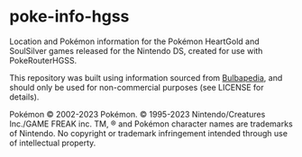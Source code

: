 # poke-info-hgss
Location and Pokémon information for the Pokémon HeartGold and SoulSilver games released for the Nintendo DS, created for use with PokeRouterHGSS.

This repository was built using information sourced from [Bulbapedia](https://bulbapedia.bulbagarden.net/wiki/Main_Page), and should only be used for non-commercial purposes (see LICENSE for details).

Pokémon © 2002-2023 Pokémon. © 1995-2023 Nintendo/Creatures Inc./GAME FREAK inc. TM, ® and Pokémon character names are trademarks of Nintendo. No copyright or trademark infringement intended through use of intellectual property.
